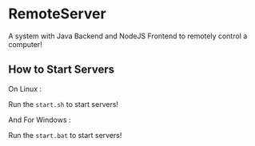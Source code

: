 # RemoteServer
A  system with Java Backend and NodeJS Frontend to remotely control a computer!


## How to Start Servers

On Linux : 

Run the `start.sh` to start servers!

And For Windows :

Run the `start.bat` to start servers!